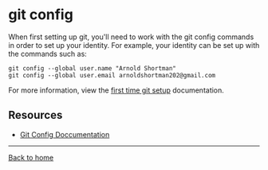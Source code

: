 # git config
When first setting up git, you'll need to work with the git config commands in order to set up your identity. 
For example, your identity can be set up with the commands such as: 
```
git config --global user.name "Arnold Shortman"
git config --global user.email arnoldshortman202@gmail.com
```
For more information, view the [first time git setup](http://git-scm.com/book/en/v2/Getting-Started-First-Time-Git-Setup) documentation.
## Resources
- [Git Config Doccumentation](http://git-scm.com/docs/git-config) 
---
[Back to home](../README.md)

